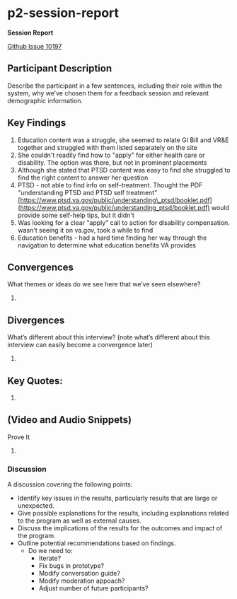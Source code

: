 # p2-session-report

**Session Report**

[Github Issue 10197](https://app.zenhub.com/workspace/o/department-of-veterans-affairs/vets.gov-team/issues/10197)

## Participant Description

Describe the participant in a few sentences, including their role within the system, why we’ve chosen them for a feedback session and relevant demographic information.

## Key Findings

1. Education content was a struggle, she seemed to relate GI Bill and VR&E together and struggled with them listed separately on the site
2. She couldn't readily find how to "apply" for either health care or disability. The option was there, but not in prominent placements
3. Although she stated that PTSD content was easy to find she struggled to find the right content to answer her question
4. PTSD - not able to find info on self-treatment. Thought the PDF "understanding PTSD and PTSD self treatment" [https://www.ptsd.va.gov/public/understanding\_ptsd/booklet.pdf](https://www.ptsd.va.gov/public/understanding_ptsd/booklet.pdf) would provide some self-help tips, but it didn't
5. Was looking for a clear "apply" call to action for disability compensation. wasn't seeing it on va.gov, took a while to find
6. Education benefits - had a hard time finding her way through the navigation to determine what education benefits VA provides

## Convergences

What themes or ideas do we see here that we’ve seen elsewhere?

1. ​

## Divergences

What’s different about this interview? \(note what’s different about this interview can easily become a convergence later\)

1. ​

## Key Quotes:

1. ​

## \(Video and Audio Snippets\)

Prove It

1. ​

### Discussion

A discussion covering the following points:

* Identify key issues in the results, particularly results that are large or unexpected.
* Give possible explanations for the results, including explanations related to the program as well as external causes. 
* Discuss the implications of the results for the outcomes and impact of the program.
* Outline potential recommendations based on findings.
  * Do we need to:
    * Iterate?
    * Fix bugs in prototype?
    * Modify conversation guide?
    * Modify moderation appoach?
    * Adjust number of future participants?

